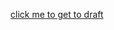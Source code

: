 [click me to get to draft](https://mirror.xyz/dashboard/edit/CQIdB8x9Pb5SiqOASprX_wVRZqqm528SXN6EsfOygpg)

